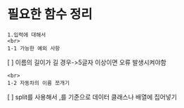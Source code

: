 # 필요한 함수 정리
    1.입력에 대해서
    <br>
    1-1 가능한 예외 사항

[ ] 이름의 길이가 길 경우->5글자 이상이면 오류 발생시켜야함

    <br>
    1-2 자동차의 이름 쪼개기

[ ] split를 사용해서 ,를 기준으로 데이터 클래스나 배열에 집어넣기